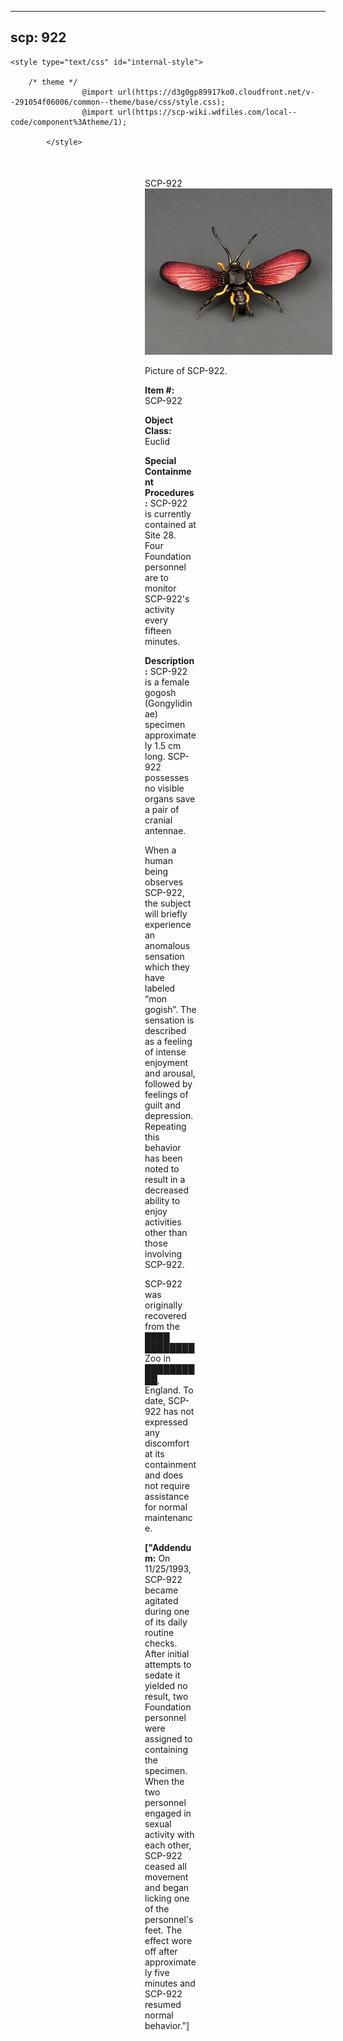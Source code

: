 
---
scp: 922
---

<head>
    <title>922 - SCP Foundation</title>
    
    <style type="text/css" id="internal-style">
                
        /* theme */
                    @import url(https://d3g0gp89917ko0.cloudfront.net/v--291054f06006/common--theme/base/css/style.css);
                    @import url(https://scp-wiki.wdfiles.com/local--code/component%3Atheme/1);
            
            </style>
<style>
iframe.scpnet-interwiki-frame { height: 0; }
</style>

</head>

<div id="main-content" style="margin: 50px 206px 20px 215px;">
<div id="action-area-top"></div>
<div id="page-title">SCP-922</div>
<div id="page-content">
<div style="text-align: right;"></div>
<div class="scp-image-block block-right" style="width:300px;"><img src="https://raw.githubusercontent.com/lucmaki/this-scp-does-not-exist/main/imgs/922.png" style="width:300px;" alt="922.jpg" class="image">
<div class="scp-image-caption" style="width:300px;">
<p>Picture of SCP-922.</p>
</div>
</div>
<p><strong>Item #:</strong> SCP-922</p>
<p><strong>Object Class:</strong> Euclid</p>
<p><strong>Special Containment Procedures:</strong> SCP-922 is currently contained at Site 28. Four Foundation personnel are to monitor SCP-922's activity every fifteen minutes.</p>
<p><strong>Description:</strong> SCP-922 is a female gogosh (Gongylidinae) specimen approximately 1.5 cm long. SCP-922 possesses no visible organs save a pair of cranial antennae.</p><p>When a human being observes SCP-922, the subject will briefly experience an anomalous sensation which they have labeled “mon gogish”. The sensation is described as a feeling of intense enjoyment and arousal, followed by feelings of guilt and depression. Repeating this behavior has been noted to result in a decreased ability to enjoy activities other than those involving SCP-922.</p><p>SCP-922 was originally recovered from the ████ ████████ Zoo in ██████████, England. To date, SCP-922 has not expressed any discomfort at its containment and does not require assistance for normal maintenance.</p>
<p> <strong>["Addendum:</strong> On 11/25/1993, SCP-922 became agitated during one of its daily routine checks. After initial attempts to sedate it yielded no result, two Foundation personnel were assigned to containing the specimen. When the two personnel engaged in sexual activity with each other, SCP-922 ceased all movement and began licking one of the personnel's feet. The effect wore off after approximately five minutes and SCP-922 resumed normal behavior."]</p>

<div class="footer-wikiwalk-nav">
<div style="text-align: center;">
</div>
</div>
</div>
</div>
</div>